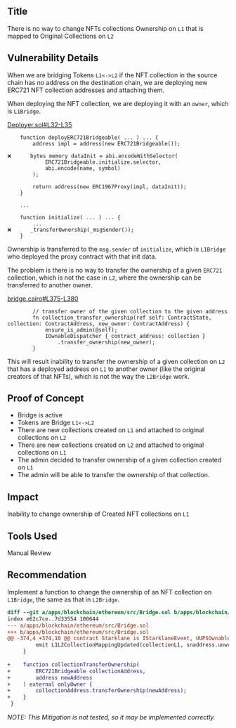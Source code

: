 ## Title
There is no way to change NFTs collections Ownership on `L1` that is mapped to Original Collections on `L2`

## Vulnerability Details
When we are bridging Tokens `L1<->L2` if the NFT collection in the source chain has no address on the destination chain, we are deploying new ERC721 NFT collection addresses and attaching them.

When deploying the NFT collection, we are deploying it with an `owner`, which is `L1Bridge`.

[Deployer.sol#L32-L35](https://github.com/Cyfrin/2024-07-ark-project/blob/main/apps/blockchain/ethereum/src/token/Deployer.sol#L32-L35)
```solidity
    function deployERC721Bridgeable( ... ) ... {
        address impl = address(new ERC721Bridgeable());
        
❌️      bytes memory dataInit = abi.encodeWithSelector(
            ERC721Bridgeable.initialize.selector,
            abi.encode(name, symbol)
        );

        return address(new ERC1967Proxy(impl, dataInit));
    }

    ...

    function initialize( ... ) ... {
        ...
❌️      _transferOwnership(_msgSender());
    }
```

Ownership is transferred to the `msg.sender` of `initialize`, which is `L1Bridge` who deployed the proxy contract with that init data.

The problem is there is no way to transfer the ownership of a given `ERC721` collection, which is not the case in `L2`, where the ownership can be transferred to another owner.

[bridge.cairo#L375-L380](https://github.com/Cyfrin/2024-07-ark-project/blob/main/apps/blockchain/starknet/src/bridge.cairo#L375-L380)
```cairo
        // transfer owner of the given collection to the given address
        fn collection_transfer_ownership(ref self: ContractState, collection: ContractAddress, new_owner: ContractAddress) {
            ensure_is_admin(@self);
            IOwnableDispatcher { contract_address: collection }
                .transfer_ownership(new_owner);
        }
```

This will result inability to transfer the ownership of a given collection on `L2` that has a deployed address on `L1` to another owner (like the original creators of that NFTs), which is not the way the `L2Bridge` work.

## Proof of Concept
- Bridge is active
- Tokens are Bridge `L1<->L2`
- There are new collections created on `L1` and attached to original collections on `L2`
- There are new collections created on `L2` and attached to original collections on `L1`
- The admin decided to transfer ownership of a given collection created on `L1`
- The admin will be able to transfer the ownership of that collection.

## Impact
Inability to change ownership of Created NFT collections on `L1`

## Tools Used
Manual Review

## Recommendation
Implement a function to change the ownership of an NFT collection on `L1Bridge`, the same as that in `L2Bridge`.

```diff
diff --git a/apps/blockchain/ethereum/src/Bridge.sol b/apps/blockchain/ethereum/src/Bridge.sol
index e62c7ce..7d33554 100644
--- a/apps/blockchain/ethereum/src/Bridge.sol
+++ b/apps/blockchain/ethereum/src/Bridge.sol
@@ -374,4 +374,10 @@ contract Starklane is IStarklaneEvent, UUPSOwnableProxied, StarklaneState, Stark
         emit L1L2CollectionMappingUpdated(collectionL1, snaddress.unwrap(collectionL2));
     }
 
+    function collectionTransferOwnership(
+        ERC721Bridgeable collectionAddress,
+        address newAddress
+    ) external onlyOwner {
+        collectionAddress.transferOwnership(newAddress);
+    }
 }
```

_NOTE: This Mitigation is not tested, so it may be implemented correctly._
